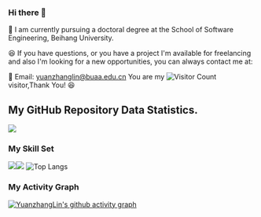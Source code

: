 ### Hi there 👋


<!--
**YuanzhangLin/YuanzhangLin** is a ✨ _special_ ✨ repository because its `README.md` (this file) appears on your GitHub profile.

Here are some ideas to get you started:

- 🔭 I’m currently working on ...
- 🌱 I’m currently learning ...
- 👯 I’m looking to collaborate on ...
- 🤔 I’m looking for help with ...
- 💬 Ask me about ...
- 📫 How to reach me: ...
- 😄 Pronouns: ...
- ⚡ Fun fact: ...
-->
:school: I am currently pursuing a doctoral degree at the School of Software Engineering, Beihang University.


:satisfied:	 If you have questions, or you have a project I'm available for freelancing and also I'm looking for a new opportunities, you can always contact me at:

:email:	Email: yuanzhanglin@buaa.edu.cn
You are my ![Visitor Count](https://profile-counter.glitch.me/YuanzhangLin/count.svg) visitor,Thank You! :satisfied:	

## My GitHub Repository Data Statistics.

![](https://github-readme-stats.vercel.app/api?username=YuanzhangLin&show_icons=true&theme=transparent)

### My Skill Set

![](https://img.shields.io/badge/Java-ED8B00?style=for-the-badge&logo=openjdk&logoColor=white)![](https://img.shields.io/badge/Python-3776AB?style=for-the-badge&logo=python&logoColor=white)
![Top Langs](https://github-readme-stats.vercel.app/api/top-langs/?username=YuanzhangLin&layout=compact&theme=tokyonight)

### My Activity Graph
[![YuanzhangLin's github activity graph](https://github-readme-activity-graph.vercel.app/graph?username=YuanzhangLin&custom_title=Activity%20graph&hide_border=true&theme=tokyo-night	)](https://github.com/ashutosh00710/github-readme-activity-graph?tab=readme-ov-file)

<!-- [![trophy](https://github-profile-trophy.vercel.app/?username=YuanzhangLin)](https://github.com/YuanzhangLin/github-profile-trophy) -->

